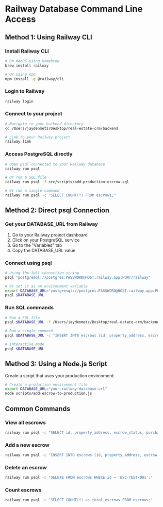 # Railway Database Command Line Access

## Method 1: Using Railway CLI

### Install Railway CLI
```bash
# On macOS using Homebrew
brew install railway

# Or using npm
npm install -g @railway/cli
```

### Login to Railway
```bash
railway login
```

### Connect to your project
```bash
# Navigate to your backend directory
cd /Users/jaydenmetz/Desktop/real-estate-crm/backend

# Link to your Railway project
railway link
```

### Access PostgreSQL directly
```bash
# Open psql connected to your Railway database
railway run psql

# Or run a SQL file
railway run psql -f src/scripts/add-production-escrow.sql

# Or run a single command
railway run psql -c "SELECT COUNT(*) FROM escrows;"
```

## Method 2: Direct psql Connection

### Get your DATABASE_URL from Railway
1. Go to your Railway project dashboard
2. Click on your PostgreSQL service
3. Go to the "Variables" tab
4. Copy the DATABASE_URL value

### Connect using psql
```bash
# Using the full connection string
psql "postgresql://postgres:PASSWORD@HOST.railway.app:PORT/railway"

# Or set it as an environment variable
export DATABASE_URL="postgresql://postgres:PASSWORD@HOST.railway.app:PORT/railway"
psql $DATABASE_URL
```

### Run SQL commands
```bash
# Run a SQL file
psql $DATABASE_URL -f /Users/jaydenmetz/Desktop/real-estate-crm/backend/src/scripts/add-production-escrow.sql

# Run a single command
psql $DATABASE_URL -c "INSERT INTO escrows (id, property_address, escrow_status, purchase_price) VALUES ('ESC-TEST-001', '123 Test St', 'Active', 500000);"

# Interactive mode
psql $DATABASE_URL
```

## Method 3: Using a Node.js Script

Create a script that uses your production environment:

```bash
# Create a production environment file
export DATABASE_URL="your-railway-database-url"
node scripts/add-escrow-to-production.js
```

## Common Commands

### View all escrows
```bash
railway run psql -c "SELECT id, property_address, escrow_status, purchase_price FROM escrows;"
```

### Add a new escrow
```bash
railway run psql -c "INSERT INTO escrows (id, property_address, escrow_status, purchase_price, earnest_money_deposit, down_payment, loan_amount, commission_percentage, gross_commission, net_commission, acceptance_date, closing_date, property_type, lead_source) VALUES ('ESC-2025-002', '456 Beach Rd, Venice, CA', 'Active', 850000, 8500, 170000, 680000, 2.5, 21250, 10625, '2025-07-20', '2025-09-01', 'Condo', 'Zillow');"
```

### Delete an escrow
```bash
railway run psql -c "DELETE FROM escrows WHERE id = 'ESC-TEST-001';"
```

### Count escrows
```bash
railway run psql -c "SELECT COUNT(*) as total_escrows FROM escrows;"
```